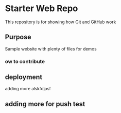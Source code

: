 <!-- @format -->

# Starter Web Repo

This repository is for showing how Git and GitHub work

## Purpose

Sample website with plenty of files for demos

### ow to contribute

## deployment

adding more alskfdjasf

## adding more for push test
